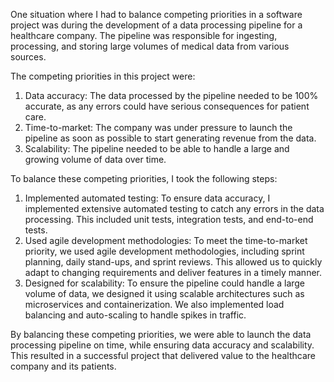One situation where I had to balance competing priorities in a software project was during the development of a data processing pipeline for a healthcare company. The pipeline was responsible for ingesting, processing, and storing large volumes of medical data from various sources.

The competing priorities in this project were:

1. Data accuracy: The data processed by the pipeline needed to be 100% accurate, as any errors could have serious consequences for patient care.
2. Time-to-market: The company was under pressure to launch the pipeline as soon as possible to start generating revenue from the data.
3. Scalability: The pipeline needed to be able to handle a large and growing volume of data over time.

To balance these competing priorities, I took the following steps:

1. Implemented automated testing: To ensure data accuracy, I implemented extensive automated testing to catch any errors in the data processing. This included unit tests, integration tests, and end-to-end tests.
2. Used agile development methodologies: To meet the time-to-market priority, we used agile development methodologies, including sprint planning, daily stand-ups, and sprint reviews. This allowed us to quickly adapt to changing requirements and deliver features in a timely manner.
3. Designed for scalability: To ensure the pipeline could handle a large volume of data, we designed it using scalable architectures such as microservices and containerization. We also implemented load balancing and auto-scaling to handle spikes in traffic.

By balancing these competing priorities, we were able to launch the data processing pipeline on time, while ensuring data accuracy and scalability. This resulted in a successful project that delivered value to the healthcare company and its patients.
